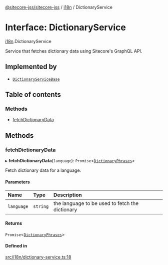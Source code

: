 [@sitecore-jss/sitecore-jss](../README.md) / [i18n](../modules/i18n.md) / DictionaryService

# Interface: DictionaryService

[i18n](../modules/i18n.md).DictionaryService

Service that fetches dictionary data using Sitecore's GraphQL API.

## Implemented by

- [`DictionaryServiceBase`](../classes/i18n.DictionaryServiceBase.md)

## Table of contents

### Methods

- [fetchDictionaryData](i18n.DictionaryService.md#fetchdictionarydata)

## Methods

### fetchDictionaryData

▸ **fetchDictionaryData**(`language`): `Promise`<[`DictionaryPhrases`](i18n.DictionaryPhrases.md)\>

Fetch dictionary data for a language.

#### Parameters

| Name | Type | Description |
| :------ | :------ | :------ |
| `language` | `string` | the language to be used to fetch the dictionary |

#### Returns

`Promise`<[`DictionaryPhrases`](i18n.DictionaryPhrases.md)\>

#### Defined in

[src/i18n/dictionary-service.ts:18](https://github.com/Sitecore/jss/blob/3fa671c7e/packages/sitecore-jss/src/i18n/dictionary-service.ts#L18)
